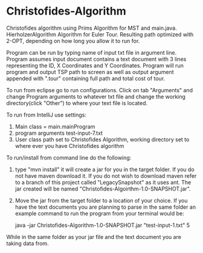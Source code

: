 # Christofides-Algorithm
Christofides algorithm using Prims Algorithm for MST and main.java.
HierholzerAlgorithm Algorithm for Euler Tour. Resulting path optimized with 2-OPT, depending on how long you allow it to 
run for.

Program can be run by typing name of input txt file in argument line. 
Program assumes input document contains a text document with 3 lines representing the ID, X Coordinates and Y Coordinates.
Program will run program and output TSP path to 
screen as well as output argument appended with ".tour" containing full path and total cost of 
tour.

To run from eclipse go to run configurations. 
Click on tab "Arguments" and change Program arguments 
to whatever txt file and change the working directory(click "Other") 
to where your text file is located. 

To run from IntelliJ use settings:
1. Main class = main.mainProgram
2. program arguments test-input-7.txt
3. User class path set to Christofides Algorithm, working directory set to where ever you have Christofides algorithm

To run/install from command line do the following:
1. type "mvn install" it will create a jar for you in the target folder. If you do not have maven download it.
If you do not wish to download maven refer to a branch of this project called "LegacySnapshot" as it uses ant.
The jar created will be named "Christofides-Algoirthm-1.0-SNAPSHOT.jar".

2. Move the jar from the target folder to a location of your choice.
If you have the text documents you are planning to parse in the same folder an example command to run the program from your
terminal would be:

    java -jar Christofides-Algorithm-1.0-SNAPSHOT.jar "test-input-1.txt" 5
    
While in the same folder as your jar file and the text document you are taking data from.
